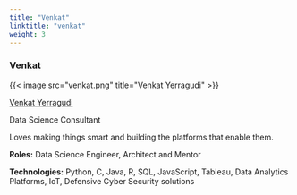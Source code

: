 ```yaml
---
title: "Venkat"
linktitle: "venkat"
weight: 3
---
```


### Venkat

{{< image src="venkat.png" title="Venkat Yerragudi" >}}

[Venkat Yerragudi](https://www.linkedin.com/in/vsyerragudi/)

Data Science Consultant

Loves making things smart and building the platforms that enable them.

**Roles:** Data Science Engineer, Architect and Mentor

**Technologies:** Python, C, Java, R, SQL, JavaScript, Tableau, Data Analytics Platforms, IoT, Defensive Cyber Security solutions
